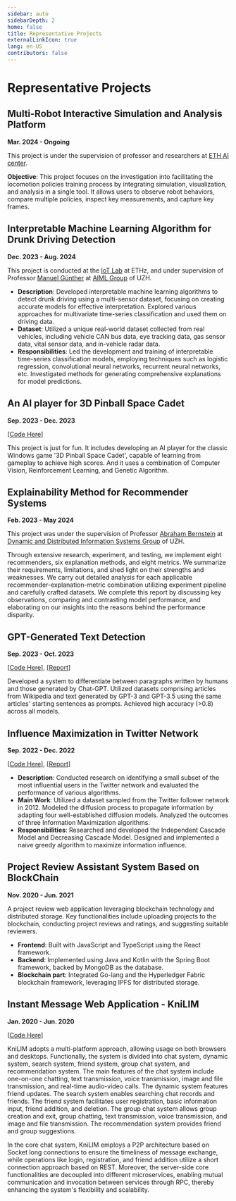 ```yaml
---
sidebar: auto
sidebarDepth: 2
home: false
title: Representative Projects
externalLinkIcon: true
lang: en-US
contributors: false
---
```


# Representative Projects

## Multi-Robot Interactive Simulation and Analysis Platform

**Mar. 2024 - Ongoing**

<!-- <ProjectDetail image="/projects/anymal-large.png" hideBorder=true> -->
<ProjectDetail image="/projects/anymal.gif" hideBorder=true> 
</ProjectDetail>


This project is under the supervision of professor and researchers at [ETH AI center](https://ai.ethz.ch/). 

 <!-- - **Description**: This project focuses on the investigation into facilitating the locomotion policies training process by integrating simulation, visualization, and analysis in a single tool. -->
 <!-- - **Main Work**: Conduct in-depth research on the Dynamics Explorer system and other relevant visualization techniques. Integrate state-of-the-art quadrupedal locomotion learning algorithms, leveraging platforms such as Isaac Gym and RaiSim for simulation and experimentation. -->

**Objective**: This project focuses on the investigation into facilitating the locomotion policies training process by integrating simulation, visualization, and analysis in a single tool. It allows users to observe robot behaviors, compare multiple policies, inspect key measurements, and capture key frames.

<!-- **Contributions**:
- Algorithm Research & Integration: Researched and implemented state-of-the-art locomotion learning algorithms. This step included reviewing the latest methodologies, identifying best practices, and customizing them for quadrupedal robots.
- Simulation Platform: Employed RaiSim, a physics engine, to simulate different locomotion learning scenarios and experiment with algorithm effectiveness, creating a controlled environment for testing.
- Visualization Website: Developed a web-based visualization platform to interpret the outcomes of different learning strategies, helping researchers analyze the learning behavior and adjust strategies accordingly. -->

## Interpretable Machine Learning Algorithm for Drunk Driving Detection 

**Dec. 2023 - Aug. 2024**


This project is conducted at the [IoT Lab](https://www.iot-lab.ch/projects-connectedmobility/drive/) at ETHz, and under supervision of Professor [Manuel Günther](https://www.ifi.uzh.ch/en/aiml/people/guenther.html) at [AIML Group](https://www.ifi.uzh.ch/en/aiml.html) of UZH.

- **Description**: Developed interpretable machine learning algorithms to detect drunk driving using a multi-sensor dataset, focusing on creating accurate models for effective interpretation. Explored various approaches for multivariate time-series classification and used them on driving data.
 - **Dataset**: Utilized a unique real-world dataset collected from real vehicles, including vehicle CAN bus data, eye tracking data, gas sensor data, vital sensor data, and in-vehicle radar data.
 - **Responsibilities**: Led the development and training of interpretable time-series classification models, employing techniques such as logistic regression, convolutional neural networks, recurrent neural networks, etc. Investigated methods for generating comprehensive explanations for model predictions.

## An AI player for 3D Pinball Space Cadet

**Sep. 2023 - Dec. 2023**

<ProjectDetail image="/projects/3dpinball.gif" hideBorder=true>

</ProjectDetail>

[[Code Here](https://github.com/linan1109/SpaceCadetPinball-AIplayer)]

This project is just for fun. It includes developing an AI player for the classic Windows game '3D Pinball Space Cadet', capable of learning from gameplay to achieve high scores. And it uses a combination of Computer Vision, Reinforcement Learning, and Genetic Algorithm.


## Explainability Method for Recommender Systems

**Feb. 2023 - May 2024**

<ProjectDetail image="/projects/rose.png" hideBorder=true>
</ProjectDetail>

This project was under the supervision of Professor [Abraham Bernstein](https://www.ifi.uzh.ch/en/ddis/people/bernstein.html) at [Dynamic and Distributed Information Systems Group](https://www.ifi.uzh.ch/en/ddis.html) of UZH.

Through extensive research,  experiment, and testing, we implement eight recommenders, six explanation methods, and eight metrics. We summarize their requirements, limitations, and shed light on their strengths and weaknesses. We carry out detailed analysis for each applicable recommender-explanation-metric combination utilizing experiment pipeline and carefully crafted datasets. We complete this report by discussing key observations, comparing and contrasting model performance, and elaborating on our insights into the reasons behind the performance disparity. 


## GPT-Generated Text Detection

**Sep. 2023 - Oct. 2023**

[[Code Here](https://github.com/yvonne-yiqin-zhang/GPT_Generated_Text_Detection)], [[Report](https://linan1109.github.io/projects/essential_project_report.pdf)]

Developed a system to differentiate between paragraphs written by humans and those generated by Chat-GPT. Utilized datasets comprising articles from Wikipedia and text generated by GPT-3 and GPT-3.5 using the same articles' starting sentences as prompts. Achieved high accuracy (>0.8) across all models.


## Influence Maximization in Twitter Network

**Sep. 2022 - Dec. 2022**

<ProjectDetail image="/projects/NS_Maximization.jpg" hideBorder=true></ProjectDetail>
 
[[Code Here](https://github.com/davidguzmanp/Influence-Maximization-in-Twitter-as-a-Social-Network-Graph)], [[Report](https://linan1109.github.io/projects/NS_Maximization.pdf)]

 - **Description**: Conducted research on identifying a small subset of the most influential users in the Twitter network and evaluated the performance of various algorithms.
 - **Main Work**: Utilized a dataset sampled from the Twitter follower network in 2012. Modeled the diffusion process to propagate information by adapting four well-established diffusion models. Analyzed the outcomes of three Information Maximization algorithms.
 - **Responsibilities**: Researched and developed the Independent Cascade Model and Decreasing Cascade Model. Designed and implemented a naive greedy algorithm to maximize information influence.


## Project Review Assistant System Based on BlockChain

**Nov. 2020 - Jun. 2021**

A project review web application leveraging blockchain technology and distributed storage. Key functionalities include uploading projects to the blockchain, conducting project reviews and ratings, and suggesting suitable reviewers.

 - **Frontend**: Built with JavaScript and TypeScript using the React framework.
 - **Backend**: Implemented using Java and Kotlin with the Spring Boot framework, backed by MongoDB as the database.
 - **Blockchain part**: Integrated Go-lang and the Hyperledger Fabric blockchain framework, leveraging IPFS for distributed storage.
  
## Instant Message Web Application - KniLIM

**Jan. 2020 - Jun. 2020**
<ProjectDetail image="/projects/im.png" hideBorder=true>    


</ProjectDetail>

[[Code Here](https://github.com/KniLIM)]

KniLIM adopts a multi-platform approach, allowing usage on both browsers and desktops. Functionally, the system is divided into chat system, dynamic system, search system, friend system, group chat system, and recommendation system. The main features of the chat system include one-on-one chatting, text transmission, voice transmission, image and file transmission, and real-time audio-video calls. The dynamic system features friend updates. The search system enables searching chat records and friends. The friend system facilitates user registration, basic information input, friend addition, and deletion. The group chat system allows group creation and exit, group chatting, text transmission, voice transmission, and image and file transmission. The recommendation system provides friend and group suggestions.

In the core chat system, KniLIM employs a P2P architecture based on Socket long connections to ensure the timeliness of message exchange, while operations like login, registration, and friend addition utilize a short connection approach based on REST. Moreover, the server-side core functionalities are decoupled into different microservices, enabling mutual communication and invocation between services through RPC, thereby enhancing the system's flexibility and scalability.
